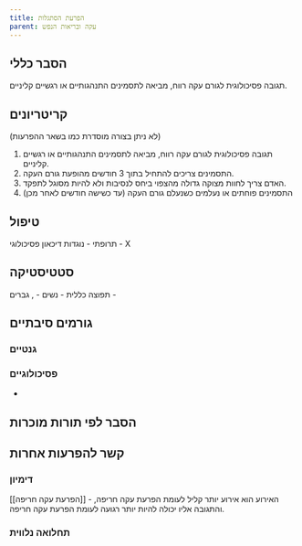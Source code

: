 ```yaml
---
title: הפרעת הסתגלות
parent: עקה ובריאות הנפש
---
```


## הסבר כללי 
תגובה פסיכולוגית לגורם עקה רווח, מביאה לתסמינים התנהגותיים או רגשיים קליניים.

## קריטריונים
(לא ניתן בצורה מוסדרת כמו בשאר ההפרעות)
1. תגובה פסיכולוגית לגורם עקה רווח, מביאה לתסמינים התנהגותיים או רגשיים קליניים.
2. התסמינים צריכים להתחיל בתוך 3 חודשים מהופעת גורם העקה.
3. האדם צריך לחוות מצוקה גדולה מהצפוי ביחס לנסיבות ולא להיות מסוגל לתפקד.
4. התסמינים פוחתים או נעלמים כשנעלם גורם העקה (עד כשישה חודשים לאחר מכן)
## טיפול
תרופתי - נוגדות דיכאון
פסיכולוגי - X

## סטטיסטיקה
תפוצה כללית - 
נשים - , גברים - 
## גורמים סיבתיים
### גנטיים
### פסיכולוגיים
* 
## הסבר לפי תורות מוכרות


## קשר להפרעות אחרות

### דימיון
[[הפרעת עקה חריפה]] - האירוע הוא אירוע יותר קליל לעומת הפרעת עקה חריפה, והתגובה אליו יכולה להיות יותר רגועה לעומת הפרעת עקה חריפה.
### תחלואה נלווית
